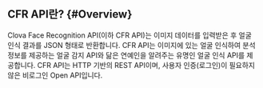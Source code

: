 ## CFR API란? {#Overview}
Clova Face Recognition API(이하 CFR API)는 이미지 데이터를 입력받은 후 얼굴 인식 결과를 JSON 형태로 반환합니다. CFR API는 이미지에 있는 얼굴 인식하여 분석 정보를 제공하는 얼굴 감지 API와 닮은 연예인을 알려주는 유명인 얼굴 인식 API를 제공합니다. CFR API는 HTTP 기반의 REST API이며, 사용자 인증(로그인)이 필요하지 않은 비로그인 Open API입니다.
